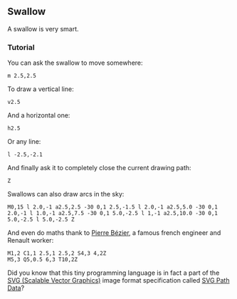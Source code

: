 ## Swallow

A swallow is very smart.

### Tutorial

You can ask the swallow to move somewhere:

```
m 2.5,2.5
```

To draw a vertical line:

```
v2.5
```

And a horizontal one:

```
h2.5
```

Or any line:

```
l -2.5,-2.1
```

And finally ask it to completely close
the current drawing path:

```
Z
```

Swallows can also draw arcs in the sky:

```
M0,15 l 2.0,-1 a2.5,2.5 -30 0,1 2.5,-1.5 l 2.0,-1 a2.5,5.0 -30 0,1 2.0,-1 l 1.0,-1 a2.5,7.5 -30 0,1 5.0,-2.5 l 1,-1 a2.5,10.0 -30 0,1 5.0,-2.5 l 5.0,-2.5 Z
```

And even do maths thank to
[Pierre Bézier](https://en.wikipedia.org/wiki/Pierre_B%C3%A9zier),
a famous french engineer and Renault worker:

```
M1,2 C1,1 2.5,1 2.5,2 S4,3 4,2Z
M5,3 Q5,0.5 6,3 T10,2Z
```

Did you know that this tiny programming language is in fact a part of the [SVG (Scalable Vector Graphics)](https://en.wikipedia.org/wiki/SVG) image format specification called [SVG Path Data](https://www.w3.org/TR/SVG/paths.html)?
